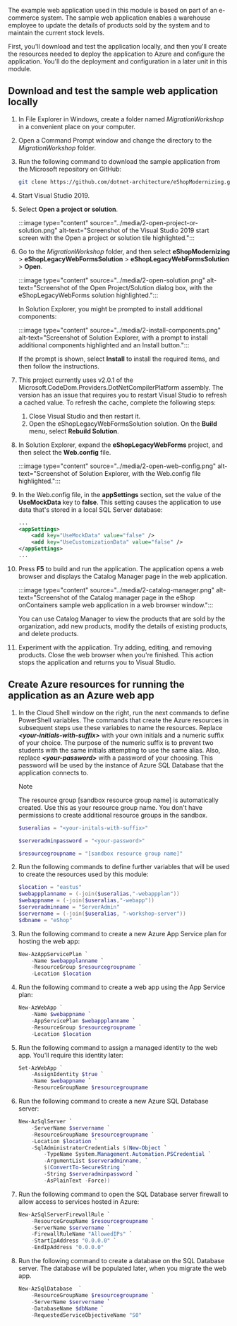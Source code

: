 The example web application used in this module is based on part of an e-commerce system. The sample web application enables a warehouse employee to update the details of products sold by the system and to maintain the current stock levels.

First, you'll download and test the application locally, and then you'll create the resources needed to deploy the application to Azure and configure the application. You'll do the deployment and configuration in a later unit in this module.
 
## Download and test the sample web application locally

1. In File Explorer in Windows, create a folder named *MigrationWorkshop* in a convenient place on your computer.
1. Open a Command Prompt window and change the directory to the *MigrationWorkshop* folder.
1. Run the following command to download the sample application from the Microsoft repository on GitHub:

    ```bash
    git clone https://github.com/dotnet-architecture/eShopModernizing.git
    ```

1. Start Visual Studio 2019.
1. Select **Open a project or solution**.

    :::image type="content" source="../media/2-open-project-or-solution.png" alt-text="Screenshot of the Visual Studio 2019 start screen with the Open a project or solution tile highlighted.":::
   
1. Go to the *MigrationWorkshop* folder, and then select **eShopModernizing** > **eShopLegacyWebFormsSolution** > **eShopLegacyWebFormsSolution** > **Open**.

    :::image type="content" source="../media/2-open-solution.png" alt-text="Screenshot of the Open Project/Solution dialog box, with the eShopLegacyWebForms solution highlighted.":::

    In Solution Explorer, you might be prompted to install additional components:
    
    :::image type="content" source="../media/2-install-components.png" alt-text="Screenshot of Solution Explorer, with a prompt to install additional components highlighted and an Install button.":::
  
    If the prompt is shown, select **Install** to install the required items, and then follow the instructions.

1. This project currently uses v2.0.1 of the Microsoft.CodeDom.Providers.DotNetCompilerPlatform assembly. The version has an issue that requires you to restart Visual Studio to refresh a cached value. To refresh the cache, complete the following steps:

    1. Close Visual Studio and then restart it. 
    2. Open the eShopLegacyWebFormsSolution solution. On the **Build** menu, select **Rebuild Solution**.

1. In Solution Explorer, expand the **eShopLegacyWebForms** project, and then select the **Web.config** file.

    :::image type="content" source="../media/2-open-web-config.png" alt-text="Screenshot of Solution Explorer, with the Web.config file highlighted.":::

1. In the Web.config file, in the **appSettings** section, set the value of the **UseMockData** key to **false**. This setting causes the application to use data that's stored in a local SQL Server database:

    ```xml
    ...
    <appSettings>
        <add key="UseMockData" value="false" />
        <add key="UseCustomizationData" value="false" />
    </appSettings>
    ...
    ```

1. Press **F5** to build and run the application. The application opens a web browser and displays the Catalog Manager page in the web application.

    :::image type="content" source="../media/2-catalog-manager.png" alt-text="Screenshot of the Catalog manager page in the eShop onContainers sample web application in a web browser window.":::

    You can use Catalog Manager to view the products that are sold by the organization, add new products, modify the details of existing products, and delete products.

1. Experiment with the application. Try adding, editing, and removing products. Close the web browser when you're finished. This action stops the application and returns you to Visual Studio.

## Create Azure resources for running the application as an Azure web app

1. In the Cloud Shell window on the right, run the next commands to define PowerShell variables. The commands that create the Azure resources in subsequent steps use these variables to name the resources. Replace ***\<your-initials-with-suffix\>*** with your own initials and a numeric suffix of your choice. The purpose of the numeric suffix is to prevent two students with the same initials attempting to use the same alias. Also, replace ***\<your-password\>*** with a password of your choosing. This password will be used by the instance of Azure SQL Database that the application connects to.  

    > [!NOTE]
    > The resource group [sandbox resource group name] is automatically created. Use this as your resource group name. You don't have permissions to create additional resource groups in the sandbox.

    ```powershell
    $useralias = "<your-initals-with-suffix>"
    ```

    ```powershell
    $serveradminpassword = "<your-password>"
    ```

    ```powershell
    $resourcegroupname = "[sandbox resource group name]"
    ```

1. Run the following commands to define further variables that will be used to create the resources used by this module:

    ```powershell
    $location = "eastus"
    $webappplanname = (-join($useralias,"-webappplan"))
    $webappname = (-join($useralias,"-webapp"))
    $serveradminname = "ServerAdmin"
    $servername = (-join($useralias, "-workshop-server"))
    $dbname = "eShop"
    ```

1. Run the following command to create a new Azure App Service plan for hosting the web app:

    ```powershell
    New-AzAppServicePlan `
        -Name $webappplanname `
        -ResourceGroup $resourcegroupname `
        -Location $location
    ```
1. Run the following command to create a web app using the App Service plan:

    ```powershell
    New-AzWebApp `
        -Name $webappname `
        -AppServicePlan $webappplanname `
        -ResourceGroup $resourcegroupname `
        -Location $location
    ```

1. Run the following command to assign a managed identity to the web app. You'll require this identity later:

    ```powershell
    Set-AzWebApp `
        -AssignIdentity $true `
        -Name $webappname `
        -ResourceGroupName $resourcegroupname
    ```

1. Run the following command to create a new Azure SQL Database server:

    ```powershell
    New-AzSqlServer `
        -ServerName $servername `
        -ResourceGroupName $resourcegroupname `
        -Location $location `
        -SqlAdministratorCredentials $(New-Object `
            -TypeName System.Management.Automation.PSCredential `
            -ArgumentList $serveradminname, `
            $(ConvertTo-SecureString `
            -String $serveradminpassword `
            -AsPlainText -Force))
    ```
1. Run the following command to open the SQL Database server firewall to allow access to services hosted in Azure:

    ```powershell
    New-AzSqlServerFirewallRule `
        -ResourceGroupName $resourcegroupname `
        -ServerName $servername `
        -FirewallRuleName "AllowedIPs" `
        -StartIpAddress "0.0.0.0" `
        -EndIpAddress "0.0.0.0"
    ```

1. Run the following command to create a database on the SQL Database server. The database will be populated later, when you migrate the web app.

    ```powershell
    New-AzSqlDatabase  `
        -ResourceGroupName $resourcegroupname `
        -ServerName $servername `
        -DatabaseName $dbName `
        -RequestedServiceObjectiveName "S0"
    ```